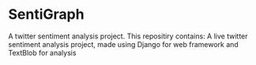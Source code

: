 # SentiGraph
A twitter sentiment analysis project.
This repositiry contains:
A live twitter sentiment analysis project, made using Django for web framework and TextBlob for analysis

